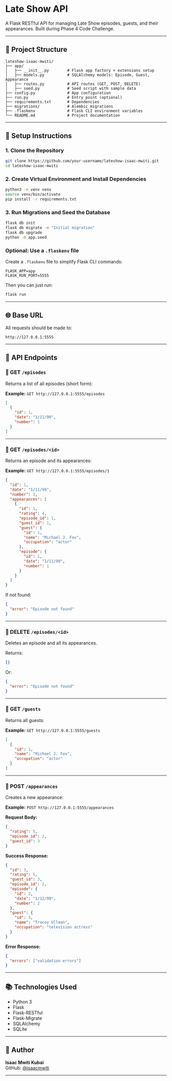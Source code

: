 
# Late Show API

A Flask RESTful API for managing Late Show episodes, guests, and their appearances. Built during Phase 4 Code Challenge.

---

## 📁 Project Structure

```
lateshow-isaac-mwiti/
├── app/
│   ├── __init__.py        # Flask app factory + extensions setup
│   ├── models.py          # SQLAlchemy models: Episode, Guest, Appearance
│   ├── routes.py          # API routes (GET, POST, DELETE)
│   ├── seed.py            # Seed script with sample data
├── config.py              # App configuration
├── run.py                 # Entry point (optional)
├── requirements.txt       # Dependencies
├── migrations/            # Alembic migrations
├── .flaskenv              # Flask CLI environment variables
└── README.md              # Project documentation
```

---

## 🔧 Setup Instructions

### 1. Clone the Repository

```bash
git clone https://github.com/your-username/lateshow-isaac-mwiti.git
cd lateshow-isaac-mwiti
```

### 2. Create Virtual Environment and Install Dependencies

```bash
python3 -m venv venv
source venv/bin/activate
pip install -r requirements.txt
```

### 3. Run Migrations and Seed the Database

```bash
flask db init
flask db migrate -m "Initial migration"
flask db upgrade
python -m app.seed
```

### Optional: Use a `.flaskenv` file

Create a `.flaskenv` file to simplify Flask CLI commands:

```
FLASK_APP=app
FLASK_RUN_PORT=5555
```

Then you can just run:

```bash
flask run
```

---

## 🌐 Base URL

All requests should be made to:

```
http://127.0.0.1:5555
```

---

## 📌 API Endpoints

### 🔹 GET `/episodes`

Returns a list of all episodes (short form):

**Example:** `GET http://127.0.0.1:5555/episodes`

```json
[
  {
    "id": 1,
    "date": "1/11/99",
    "number": 1
  }
]
```

---

### 🔹 GET `/episodes/<id>`

Returns an episode and its appearances:

**Example:** `GET http://127.0.0.1:5555/episodes/1`

```json
{
  "id": 1,
  "date": "1/11/99",
  "number": 1,
  "appearances": [
    {
      "id": 1,
      "rating": 4,
      "episode_id": 1,
      "guest_id": 1,
      "guest": {
        "id": 1,
        "name": "Michael J. Fox",
        "occupation": "actor"
      },
      "episode": {
        "id": 1,
        "date": "1/11/99",
        "number": 1
      }
    }
  ]
}
```

If not found:

```json
{
  "error": "Episode not found"
}
```

---

### 🔹 DELETE `/episodes/<id>`

Deletes an episode and all its appearances.

Returns:

```json
{}
```

Or:

```json
{
  "error": "Episode not found"
}
```

---

### 🔹 GET `/guests`

Returns all guests:

**Example:** `GET http://127.0.0.1:5555/guests`

```json
[
  {
    "id": 1,
    "name": "Michael J. Fox",
    "occupation": "actor"
  }
]
```

---

### 🔹 POST `/appearances`

Creates a new appearance:

**Example:** `POST http://127.0.0.1:5555/appearances`

**Request Body:**

```json
{
  "rating": 5,
  "episode_id": 2,
  "guest_id": 3
}
```

**Success Response:**

```json
{
  "id": 3,
  "rating": 5,
  "guest_id": 3,
  "episode_id": 2,
  "episode": {
    "id": 2,
    "date": "1/12/99",
    "number": 2
  },
  "guest": {
    "id": 3,
    "name": "Tracey Ullman",
    "occupation": "television actress"
  }
}
```

**Error Response:**

```json
{
  "errors": ["validation errors"]
}
```

---

## 📚 Technologies Used

- Python 3
- Flask
- Flask-RESTful
- Flask-Migrate
- SQLAlchemy
- SQLite

---

## 👤 Author

**Isaac Mwiti Kubai**  
GitHub: [@isaacmwiti](https://github.com/isaacmwiti)

---

